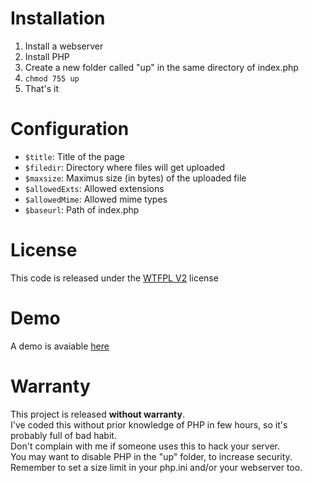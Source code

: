 # Installation #
1. Install a webserver
2. Install PHP
3. Create a new folder called "up" in the same directory of index.php
4. `chmod 755 up`
5. That's it

# Configuration #
*   `$title`: Title of the page
*   `$filedir`: Directory where files will get uploaded
*   `$maxsize`: Maximus size (in bytes) of the uploaded file
*   `$allowedExts`: Allowed extensions
*   `$allowedMime`: Allowed mime types
*   `$baseurl`: Path of index.php

# License #
This code is released under the [WTFPL V2](http://www.wtfpl.net/ "WTFPL V2") license

# Demo #
A demo is avaiable [here](https://img.cecilefy.xyz/ "here")

# Warranty #
This project is released __without warranty__.  
I've coded this without prior knowledge of PHP in few hours, so it's probably full of bad habit.  
Don't complain with me if someone uses this to hack your server.  
You may want to disable PHP in the "up" folder, to increase security.  
Remember to set a size limit in your php.ini and/or your webserver too.
